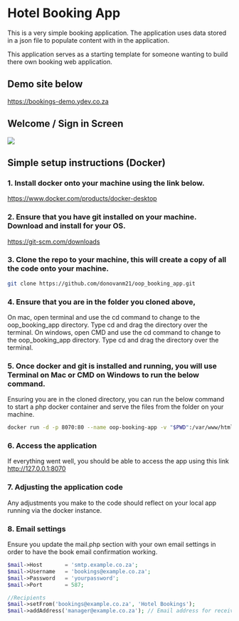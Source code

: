 # Hotel Booking App

This is a very simple booking application. The application uses data stored in a json file to populate content with in the application.

This application serves as a starting template for someone wanting to build there own booking web application.

## Demo site below

<a href="https://bookings-demo.ydev.co.za" target="_blank">https://bookings-demo.ydev.co.za</a>

## Welcome / Sign in Screen

<img src="https://bookings-demo.ydev.co.za/includes/img/github/signin.png" />

## Simple setup instructions (Docker)

### 1. Install docker onto your machine using the link below.

https://www.docker.com/products/docker-desktop

### 2. Ensure that you have git installed on your machine. Download and install for your OS.

https://git-scm.com/downloads

### 3. Clone the repo to your machine, this will create a copy of all the code onto your machine.

```bash
git clone https://github.com/donovanm21/oop_booking_app.git
```

### 4. Ensure that you are in the folder you cloned above,

On mac, open terminal and use the cd command to change to the oop_booking_app directory. Type cd and drag the directory over the terminal.
On windows, open CMD and use the cd command to change to the oop_booking_app directory. Type cd and drag the directory over the terminal.

### 5. Once docker and git is installed and running, you will use Terminal on Mac or CMD on Windows to run the below command.

Ensuring you are in the cloned directory, you can run the below command to start a php docker container and serve the files from the folder on your machine.

```bash
docker run -d -p 8070:80 --name oop-booking-app -v "$PWD":/var/www/html php:7.2-apache
```

### 6. Access the application

If everything went well, you should be able to access the app using this link http://127.0.0.1:8070

### 7. Adjusting the application code

Any adjustments you make to the code should reflect on your local app running via the docker instance.

### 8. Email settings

Ensure you update the mail.php section with your own email settings in order to have the book email confirmation working.

```php
$mail->Host       = 'smtp.example.co.za';
$mail->Username   = 'bookings@example.co.za';
$mail->Password   = 'yourpassword';
$mail->Port       = 587;

//Recipients
$mail->setFrom('bookings@example.co.za', 'Hotel Bookings');
$mail->addAddress('manager@example.co.za'); // Email address for receiving the booking cofirmation (Your email)
```